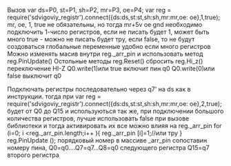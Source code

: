 Вызов
var ds=P0,
    st=P1,
    sh=P2,
    mr=P3,
    oe=P4;
var reg = require('sdvigoviy_registr').connect({ds:ds,st:st,sh:sh,mr:mr,oe: oe},1,true);
mr, oe, 1, true не обязательны, но тогда
mr+5v oe gnd необходимо подключить
1-число регистров, если не писать будет 1, может быть много
true - можно не писать будет тру, если false, то не будут создоваться глобальные переменные удобно если много регистров
Можно изменять масив внутри reg._arr_pin и использовать метод reg.PinUpdate()
Остольные методы
reg.Reset() сбросить
reg.Hi_z() переключение HI-Z
Q0.write(1)или true включит пин q0
Q0.write(0)или false выключит q0

Подключать регистры последовательно через q7' на ds как в инструкции. тогда при
var reg = require('sdvigoviy_registr').connect({ds:ds,st:st,sh:sh,mr:mr,oe: oe},2,true);
будет от Q0 до Q15 и используються так же,
при подключении большого количества регистров, лучше использовать false при вызове библиотеки
и тогда активировать их все можно влияя на reg._arr_pin
for (i=0; i <reg._arr_pin.length;i++ ){
   reg._arr_pin [i]=1;//или тру
}
reg.PinUpdate ();
порядковый номер в массиве _arr_pin сопоставин номеру пина, Q0=q0....Q7=q7...Q8=q0 следующего регистра Q15=q7 второго регистра
